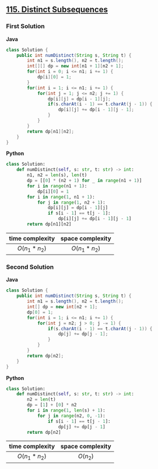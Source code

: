 ## [115. Distinct Subsequences](https://leetcode.cn/problems/distinct-subsequences/description/)

### First Solution
**Java**
```java
class Solution {
    public int numDistinct(String s, String t) {
        int n1 = s.length(), n2 = t.length();
        int[][] dp = new int[n1 + 1][n2 + 1];
        for(int i = 0; i <= n1; i += 1) {
            dp[i][0] = 1;
        }
        for(int i = 1; i <= n1; i += 1) {
            for(int j = 1; j <= n2; j += 1) {
                dp[i][j] = dp[i - 1][j];
                if(s.charAt(i - 1) == t.charAt(j - 1)) {
                    dp[i][j] += dp[i - 1][j - 1];
                } 
            }
        }
        return dp[n1][n2];
    }
}
```
**Python**
```python
class Solution:
    def numDistinct(self, s: str, t: str) -> int:
        n1, n2 = len(s), len(t)
        dp = [[0] * (n2 + 1) for _ in range(n1 + 1)]
        for i in range(n1 + 1):
            dp[i][0] = 1
        for i in range(1, n1 + 1):
            for j in range(1, n2 + 1):
                dp[i][j] = dp[i - 1][j]
                if s[i - 1] == t[j - 1]:
                    dp[i][j] += dp[i - 1][j - 1]
        return dp[n1][n2]
```
|time complexity|space complexity|
|:-:|:-:|
|$O(n_1*n_2)$|$O(n_1*n_2)$|

### Second Solution
**Java**
```java
class Solution {
    public int numDistinct(String s, String t) {
        int n1 = s.length(), n2 = t.length();
        int[] dp = new int[n2 + 1];
        dp[0] = 1;
        for(int i = 1; i <= n1; i += 1) {
            for(int j = n2; j > 0; j -= 1) {
                if(s.charAt(i - 1) == t.charAt(j - 1)) {
                    dp[j] += dp[j - 1];
                } 
            }
        }
        return dp[n2];
    }
}
```
**Python**
```python
class Solution:
    def numDistinct(self, s: str, t: str) -> int:
        n2 = len(t)
        dp = [1] + [0] * n2
        for i in range(1, len(s) + 1):
            for j in range(n2, 0, -1):
                if s[i - 1] == t[j - 1]:
                    dp[j] += dp[j - 1]
        return dp[n2]
```
|time complexity|space complexity|
|:-:|:-:|
|$O(n_1*n_2)$|$O(n_2)$|